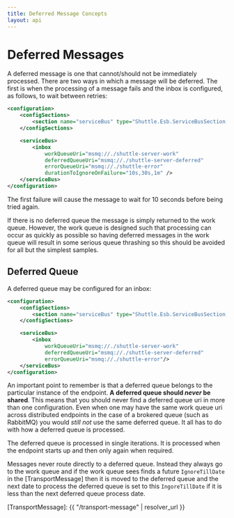 ```yaml
---
title: Deferred Message Concepts
layout: api
---
```

# Deferred Messages

A deferred message is one that cannot/should not be immediately processed.  There are two ways in which a message will be deferred.  The first is when the processing of a message fails and the inbox is configured, as follows, to wait between retries:

``` xml
<configuration>
    <configSections>
        <section name="serviceBus" type="Shuttle.Esb.ServiceBusSection, Shuttle.Esb"/>
    </configSections>

    <serviceBus>
        <inbox 
            workQueueUri="msmq://./shuttle-server-work" 
            deferredQueueUri="msmq://./shuttle-server-deferred" 
            errorQueueUri="msmq://./shuttle-error"
            durationToIgnoreOnFailure="10s,30s,1m" />
    </serviceBus>
</configuration>
```

The first failure will cause the message to wait for 10 seconds before being tried again.

If there is no deferred queue the message is simply returned to the work queue.  However, the work queue is designed such that processing can occur as quickly as possible so having deferred messages in the work queue will result in some serious queue thrashing so this should be avoided for all but the simplest samples.

## Deferred Queue

A deferred queue may be configured for an inbox:

``` xml
<configuration>
    <configSections>
        <section name="serviceBus" type="Shuttle.Esb.ServiceBusSection, Shuttle.Esb"/>
    </configSections>

    <serviceBus>
        <inbox 
            workQueueUri="msmq://./shuttle-server-work" 
            deferredQueueUri="msmq://./shuttle-server-deferred" 
            errorQueueUri="msmq://./shuttle-error"/>
    </serviceBus>
</configuration>
```

An important point to remember is that a deferred queue belongs to the particular instance of the endpoint.  **A deferred queue should *never* be shared**.  This means that you should never find a deferred queue uri in more than one configuration.  Even when one may have the same work queue uri across distributed endpoints in the case of a brokered queue (such as RabbitMQ) you would *still not* use the same deferred queue.  It all has to do with how a deferred queue is processed.

The deferred queue is processed in single iterations.  It is processed when the endpoint starts up and then only again when required.

Messages never route directly to a deferred queue.  Instead they always go to the work queue and if the work queue sees finds a future `IgnoreTillDate` in the [TransportMessage] then it is moved to the deferred queue and the next date to process the deferred queue is set to this `IngoreTillDate` if it is less than the next deferred queue process date.

[TransportMessage]: {{ "/transport-message" | resolver_url }}
